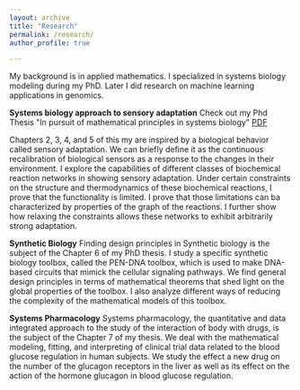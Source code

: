 ```yaml
---
layout: archive
title: "Research"
permalink: /research/
author_profile: true

---
```


My background is in applied mathematics. I specialized in systems biology modeling during my PhD. Later I did research on machine learning applications in genomics.

**Systems biology approach to sensory adaptation**
Check out my Phd Thesis "In pursuit of mathematical principles in systems biology" [PDF](https://research.tue.nl/files/92435580/20180313_Masroor.pdf)

Chapters 2, 3, 4, and 5 of this my are inspired by a biological behavior
called sensory adaptation. We can briefly define it as the continuous recalibration of biological sensors as a response to the changes in their environment. I explore the capabilities of different classes of biochemical reaction
networks in showing sensory adaptation. Under certain constraints on the
structure and thermodynamics of these biochemical reactions, I prove that
the functionality is limited. I prove that those limitations can ba characterized by properties of the graph of the reactions. I further show how
relaxing the constraints allows these networks to exhibit arbitrarily strong
adaptation.

**Synthetic Biology**
Finding design principles in Synthetic biology is the subject of the Chapter 6
of my PhD thesis. I study a specific synthetic biology toolbox, called the PEN-DNA toolbox, which is used to make DNA-based circuits that
mimick the cellular signaling pathways. We find general design principles in
terms of mathematical theorems that shed light on the global properties of
the toolbox. I also analyze different ways of reducing the complexity of
the mathematical models of this toolbox.

**Systems Pharmacology**
Systems pharmacology, the quantitative and data integrated approach to the
study of the interaction of body with drugs, is the subject of the Chapter 7 of
my thesis. We deal with the mathematical modeling, fitting, and interpreting of clinical trial data related to the blood glucose regulation in human subjects.
We study the effect a new drug on the number of the glucagon receptors in
the liver as well as its effect on the action of the hormone glucagon in blood
glucose regulation. 

<!-- $ \int_0^\infty \frac{x^3}{e^x-1}\,dx = \frac{\pi^4}{15}  $

<> <div class="math">
<>\begin{equation}
<>  \int_0^\infty \frac{x^3}{e^x-1}\,dx = \frac{\pi^4}{15}  
<> \end{equation}
<> </div>
-->
